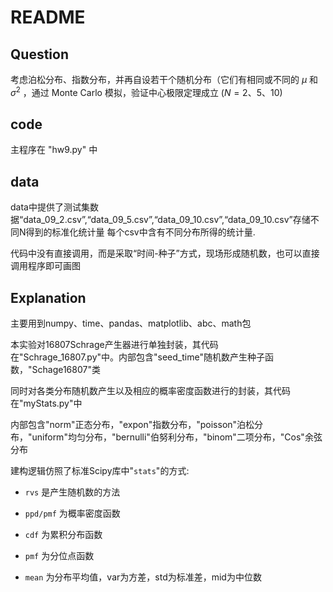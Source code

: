 # README

## Question

考虑泊松分布、指数分布，并再自设若干个随机分布（它们有相同或不同的 $\mu$ 和 $\sigma^2$ ，通过 Monte Carlo 模拟，验证中心极限定理成立 $(N=2、5、10)$ 

## code

主程序在 "hw9.py" 中

## data

data中提供了测试集数据“data_09_2.csv”,“data_09_5.csv”,“data_09_10.csv”,“data_09_10.csv”存储不同N得到的标准化统计量
每个csv中含有不同分布所得的统计量.

代码中没有直接调用，而是采取“时间-种子”方式，现场形成随机数，也可以直接调用程序即可画图

## Explanation

主要用到numpy、time、pandas、matplotlib、abc、math包


本实验对16807Schrage产生器进行单独封装，其代码在"Schrage_16807.py"中。内部包含"seed_time"随机数产生种子函数，"Schage16807"类

同时对各类分布随机数产生以及相应的概率密度函数进行的封装，其代码在"myStats.py"中

内部包含"norm"正态分布，"expon"指数分布，"poisson"泊松分布，"uniform"均匀分布，"bernulli"伯努利分布，"binom"二项分布，"Cos"余弦分布

建构逻辑仿照了标准Scipy库中"`stats`"的方式:

- `rvs` 是产生随机数的方法

- `ppd/pmf` 为概率密度函数

- `cdf` 为累积分布函数

- `pmf` 为分位点函数

- `mean` 为分布平均值，var为方差，std为标准差，mid为中位数